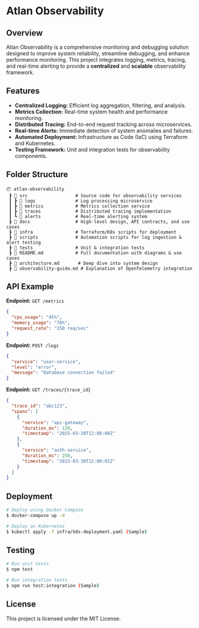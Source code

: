 # Atlan Observability

## Overview
Atlan Observability is a comprehensive monitoring and debugging solution designed to improve system reliability, streamline debugging, and enhance performance monitoring. This project integrates logging, metrics, tracing, and real-time alerting to provide a **centralized** and **scalable** observability framework.

## Features
- **Centralized Logging:** Efficient log aggregation, filtering, and analysis.
- **Metrics Collection:** Real-time system health and performance monitoring.
- **Distributed Tracing:** End-to-end request tracking across microservices.
- **Real-time Alerts:** Immediate detection of system anomalies and failures.
- **Automated Deployment:** Infrastructure as Code (IaC) using Terraform and Kubernetes.
- **Testing Framework:** Unit and integration tests for observability components.

## Folder Structure
```
📦 atlan-observability
 ┣ 📂 src                  # Source code for observability services
 ┃ ┣ 📂 logs               # Log processing microservice
 ┃ ┣ 📂 metrics            # Metrics collection service
 ┃ ┣ 📂 traces             # Distributed tracing implementation
 ┃ ┗ 📂 alerts             # Real-time alerting system
 ┣ 📂 docs                 # High-level design, API contracts, and use cases
 ┣ 📂 infra                # Terraform/K8s scripts for deployment
 ┣ 📂 scripts              # Automation scripts for log ingestion & alert testing
 ┣ 📂 tests                # Unit & integration tests
 ┣ 📜 README.md            # Full documentation with diagrams & use cases
 ┣ 📜 architecture.md       # Deep dive into system design
 ┣ 📜 observability-guide.md # Explanation of OpenTelemetry integration

```

## API Example
**Endpoint:** `GET /metrics`
```json
{
  "cpu_usage": "45%",
  "memory_usage": "70%",
  "request_rate": "150 req/sec"
}
```

**Endpoint:** `POST /logs`
```json
{
  "service": "user-service",
  "level": "error",
  "message": "Database connection failed"
}
```

**Endpoint:** `GET /traces/{trace_id}`
```json
{
  "trace_id": "abc123",
  "spans": [
    {
      "service": "api-gateway",
      "duration_ms": 120,
      "timestamp": "2025-03-30T12:00:00Z"
    },
    {
      "service": "auth-service",
      "duration_ms": 250,
      "timestamp": "2025-03-30T12:00:01Z"
    }
  ]
}

```

## Deployment
```sh
# Deploy using Docker Compose
$ docker-compose up -d

# Deploy on Kubernetes
$ kubectl apply -f infra/k8s-deployment.yaml (Sample)
```

## Testing
```sh
# Run unit tests
$ npm test

# Run integration tests
$ npm run test:integration (Sample)
```


## License
This project is licensed under the MIT License.
